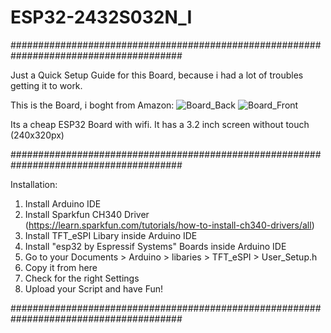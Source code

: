 # ESP32-2432S032N_I
#######################################################################################

Just a Quick Setup Guide for this Board, because i had a lot of troubles getting it to work.

This is the Board, i boght from Amazon:
![Board_Back](https://github.com/user-attachments/assets/f2cc25e4-9e82-45ce-9220-a9fcefa4eafb)
![Board_Front](https://github.com/user-attachments/assets/e3038e6f-a5e0-421f-94e5-b00e831e35a2)

Its a cheap ESP32 Board with wifi. 
It has a 3.2 inch screen without touch (240x320px)

#######################################################################################

Installation:
1. Install Arduino IDE
2. Install Sparkfun CH340 Driver (https://learn.sparkfun.com/tutorials/how-to-install-ch340-drivers/all)
3. Install TFT_eSPI Libary inside Arduino IDE
4. Install "esp32 by Espressif Systems" Boards inside Arduino IDE
5. Go to your Documents > Arduino > libaries > TFT_eSPI > User_Setup.h
6. Copy it from here
7. Check for the right Settings
8. Upload your Script and have Fun!

#######################################################################################
